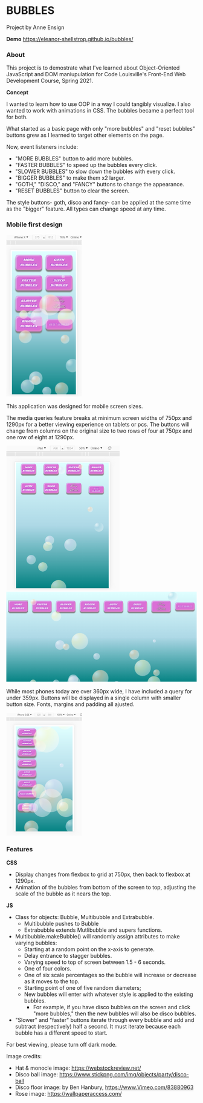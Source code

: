 # BUBBLES
Project by Anne Ensign

**Demo**
https://eleanor-shellstrop.github.io/bubbles/


### About
This project is to demostrate what I've learned about Object-Oriented JavaScript and DOM maniupulation for Code Louisville's Front-End Web Development Course, Spring 2021. 

**Concept**

I wanted to learn how to use OOP in a way I could tangibly visualize. I also wanted to work with animations in CSS. The bubbles became a perfect tool for both. 

What started as a basic page with only "more bubbles" and "reset bubbles" buttons grew as I learned to target other elements on the page. 

Now, event listeners include:

* "MORE BUBBLES" button to add more bubbles.
* "FASTER BUBBLES" to speed up the bubbles every click.
* "SLOWER BUBBLES" to slow down the bubbles with every click.
* "BIGGER BUBBLES" to make them x2 larger.
* "GOTH," "DISCO," and "FANCY" buttons to change the appearance.
* "RESET BUBBLES" button to clear the screen.

The style buttons- goth, disco and fancy- can be applied at the same time as the "bigger" feature. All types can change speed at any time. 

### Mobile first design

<img src="./examples/iPhoneX.png" alt="iPhone X screen" width="200" />

This application was designed for mobile screen sizes.

The media queries feature breaks at minimum screen widths of 750px and 1290px for a better viewing experience on tablets or pcs. The buttons will change from columns on the original size to two rows of four at 750px and one row of eight at 1290px.

<img src="./examples/iPad.png" alt="iPad screen" width="300" />
<img src="./examples/wide1200plus.png" alt="PC monitor screen" width="700" />

While most phones today are over 360px wide, I have included a query for under 359px. Buttons will be displayed in a single column with smaller button size. Fonts, margins and padding all ajusted. 

<img src="./examples/iPhone5.png" alt="iPhone 5 screen" width="200" />

### Features

**CSS**
* Display changes from flexbox to grid at 750px, then back to flexbox at 1290px.
* Animation of the bubbles from bottom of the screen to top, adjusting the scale of the bubble as it nears the top.

**JS**
* Class for objects: Bubble, Multibubble and Extrabubble.
  * Multibubble pushes to Bubble
  * Extrabubble extends Mutlibubble and supers functions.
* Multibubble.makeBubble() will randomly assign attributes to make varying bubbles:
  * Starting at a random point on the x-axis to generate.
  * Delay entrance to stagger bubbles.
  * Varying speed to top of screen between 1.5 - 6 seconds.
  * One of four colors.
  * One of six scale percentages so the bubble will increase or decrease as it moves to the top.
  * Starting point of one of five random diameters;
  * New bubbles will enter with whatever style is applied to the existing bubbles. 
    * For example, if you have disco bubbles on the screen and click "more bubbles," then the new bubbles will also be disco bubbles. 
* "Slower" and "faster" buttons iterate through every bubble and add and subtract (respectively) half a second. It must iterate because each bubble has a different speed to start. 

For best viewing, please turn off dark mode. 

Image credits:
* Hat & monocle image: https://webstockreview.net/
* Disco ball image: https://www.stickpng.com/img/objects/party/disco-ball
* Disco floor image: by Ben Hanbury, https://www.Vimeo.com/83880963
* Rose image: https://wallpaperaccess.com/